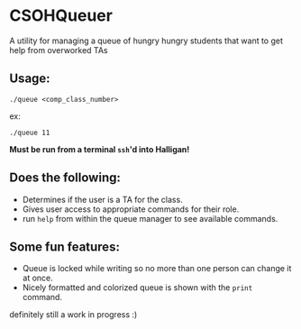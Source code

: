 # CSOHQueuer

A utility for managing a queue of hungry hungry students that want to get help from overworked TAs

## Usage: 
    
    ./queue <comp_class_number>

ex: 

    ./queue 11

**Must be run from a terminal `ssh`'d into Halligan!**

## Does the following:
-  Determines if the user is a TA for the class.
- Gives user access to appropriate commands for their role.
- run `help` from within the queue manager to see available commands.

## Some fun features:
- Queue is locked while writing so no more than one person can change it at once.
- Nicely formatted and colorized queue is shown with the `print` command.

definitely still a work in progress :)
